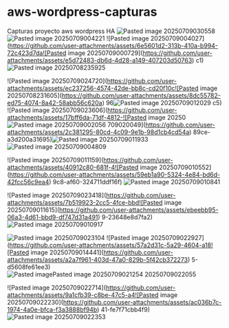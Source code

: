 # aws-wordpress-capturas
Capturas proyecto aws wordpress HA
![Pasted image 20250709030558](https://github.com/user-attachments/assets/995e0fa2-592c-4e63-b903-25c76869647c)![Pasted image 20250709004221](https://github.com/user-attachments/assets/909859b3-6686-4c41-881c-fcffbe2691ff)
![Pasted image 20250709004027](https://github.com/user-attachments/assets/6e5601d2-313b-410a-b994-72c423d7da![Pasted image 20250709000729](https://github.com/user-attachments/assets/e5d72483-db6d-4d28-a149-407203d50763)
c1)
![Pasted image 20250708235925](https://github.com/user-attachments/assets/ed073915-3232-4b3a-8169-cfbd0d1fc891)

![Pasted image 20250709024720](https://github.com/user-attachments/assets/ec237256-4574-42de-bb8c-cd20f10c![Pasted image 20250708231605](https://github.com/user-attachments/assets/8dc55782-ed75-4074-8a42-58abb56c620a)
96![Pasted image 20250709012029](https://github.com/user-attachments/assets/2e8d8d87-2ad7-4681-938d-d5044dbc2e2a)
c5)
![Pasted image 20250709023606](https://github.com/user-attachments/assets/17bff6da-71df-4812-![Pasted image 20250![Pasted image 20250709002056](https://github.com/user-attachments/assets/ceda9929-f682-4e65-bdb9-8d3a3faa7d85)
709020049](https://github.com/user-attachments/assets/2c381295-80cd-4c09-9e1b-98d1cb4cd54a)
89ce-a3d200a31695)![Pasted image 20250709011933](https://github.com/user-attachments/assets/d6dad3e5-2496-4ae8-a41e-6a2d0624028d)![Pasted image 20250709004809](https://github.com/user-attachments/assets/d8f2eae0-3f7a-4428-839c-fa900838de19)

![Pasted image 20250709011159](https://github.com/user-attachments/assets/40912c80-681f-4![Pasted image 20250709010552](https://github.com/user-attachments/assets/59eb1a90-5324-4e84-bd6d-42fcc56c9ea4)
9c8-af60-324711ddf16f)
![Pasted image 20250709010841](https://github.com/user-attachments/assets/17c53a82-ee1a-4223-b61e-1cd02aa89f23)

![Pasted image 20250709023418](https://github.com/user-attachments/assets/7b519923-2cc5-4fce-bbd![Pasted image 20250709011615](https://github.com/user-attachments/assets/ebeebb95-06a3-4d61-bbd9-df747d31a491)
9-23648e8d7fa2)![Pasted image 20250709010917](https://github.com/user-attachments/assets/cf292926-281d-4601-87db-2544140717f0)

![Pasted image 20250709023104](https://github.com/user-attachments/assets/758e7699-0cae-4d62-8b70-59754cfd3325)
![Pasted image 20250709022927](https://github.com/user-attachments/assets/57a2d31c-5a29-4604-a18![Pasted image 20250709014441](https://github.com/user-attachments/assets/a2a7f961-403d-47a0-829b-5f42cb372273)
5-d5608fe61ee3)![Pasted image![Pasted image 20250709021254](https://github.com/user-attachments/assets/69685ff1-cc16-41f6-a50a-fa5ced78e796)
 20250709022055](https://github.com/user-attachments/assets/7fa9c644-003a-412c-b6c1-1b90aff7f553)

![Pasted image 20250709022714](https://github.com/user-attachments/assets/9a1cfb39-c8be-47c5-a4![Pasted image 20250709022230](https://github.com/user-attachments/assets/ac036b7c-1974-4a0e-bfca-f3a3888bf94b)
41-fe7f71cbb4f9)
![Pasted image 20250709022353](https://github.com/user-attachments/assets/1665904b-5b28-4855-8faf-2b4ad36c4cd7)
